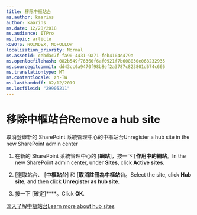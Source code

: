 ```yaml
---
title: 移除中樞站台
ms.author: kaarins
author: kaarins
ms.date: 12/28/2018
ms.audience: ITPro
ms.topic: article
ROBOTS: NOINDEX, NOFOLLOW
localization_priority: Normal
ms.assetid: cebdac7f-fa90-4431-9a71-feb4104e479a
ms.openlocfilehash: 082b549f76360f6af0921f7b608030e068232935
ms.sourcegitcommit: dd43cc0a9470f98b8ef2a3787c823801d674c666
ms.translationtype: MT
ms.contentlocale: zh-TW
ms.lasthandoff: 02/12/2019
ms.locfileid: "29905211"
---
```

# <a name="remove-a-hub-site"></a><span data-ttu-id="2e9b3-102">移除中樞站台</span><span class="sxs-lookup"><span data-stu-id="2e9b3-102">Remove a hub site</span></span>

<span data-ttu-id="2e9b3-103">取消登錄新的 SharePoint 系統管理中心的中樞站台</span><span class="sxs-lookup"><span data-stu-id="2e9b3-103">Unregister a hub site in the new SharePoint admin center</span></span>
  
1. <span data-ttu-id="2e9b3-104">在新的 SharePoint 系統管理中心的 [**網站**]，按一下 [**作用中的網站**。</span><span class="sxs-lookup"><span data-stu-id="2e9b3-104">In the new SharePoint admin center, under **Sites**, click **Active sites**.</span></span> 
    
2. <span data-ttu-id="2e9b3-105">[選取站台、 [**中樞站台**] 和 [**取消註冊為中樞站台**。</span><span class="sxs-lookup"><span data-stu-id="2e9b3-105">Select the site, click **Hub site**, and then click **Unregister as hub site**.</span></span> 
    
3. <span data-ttu-id="2e9b3-106">按一下 [確定]\*\*\*\*。</span><span class="sxs-lookup"><span data-stu-id="2e9b3-106">Click **OK**.</span></span> 
    
[<span data-ttu-id="2e9b3-107">深入了解中樞站台</span><span class="sxs-lookup"><span data-stu-id="2e9b3-107">Learn more about hub sites</span></span>](https://support.office.com/article/what-is-a-sharepoint-hub-site-fe26ae84-14b7-45b6-a6d1-948b3966427f?ui=en-US&amp;rs=en-US&amp;ad=US)
  

